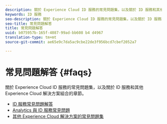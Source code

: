 ```yaml
---
description: 關於 Experience Cloud ID 服務的常見問題集，以及關於 ID 服務和其他 Experience Cloud 解決方案組合的章節。
keywords: ID 服務
seo-description: 關於 Experience Cloud ID 服務的常見問題集，以及關於 ID 服務和其他 Experience Cloud 解決方案組合的章節。
seo-title: 常見問題解答
title: 常見問題解答
uuid: b075957b-165f-4087-99ad-bb608 b4 d4967
translation-type: tm+mt
source-git-commit: ae65e9c7da5ac9cbe22de3f956bcd7cbef2052a7

---
```



# 常見問題解答 {#faqs}

關於 Experience Cloud ID 服務的常見問題集，以及關於 ID 服務和其他 Experience Cloud 解決方案組合的章節。

* [ID 服務常見問題解答](mcvid-faq.md)
* [Analytics 與 ID 服務常見問題](mcvid-analytics-faq.md)
* [其他 Experience Cloud 解決方案的常見問題集](mcvid-other-faq.md)
